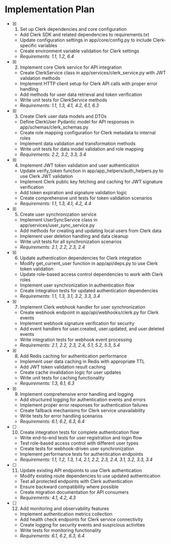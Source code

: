 # Implementation Plan

- [x] 1. Set up Clerk dependencies and core configuration

  - Add Clerk SDK and related dependencies to requirements.txt
  - Update configuration settings in app/core/config.py to include Clerk-specific variables
  - Create environment variable validation for Clerk settings
  - _Requirements: 1.1, 1.2, 6.4_

- [x] 2. Implement core Clerk service for API integration

  - Create ClerkService class in app/services/clerk_service.py with JWT validation methods
  - Implement HTTP client setup for Clerk API calls with proper error handling
  - Add methods for user data retrieval and token verification
  - Write unit tests for ClerkService methods
  - _Requirements: 1.1, 1.3, 4.1, 4.2, 6.1, 6.3_

- [x] 3. Create Clerk user data models and DTOs

  - Define ClerkUser Pydantic model for API responses in app/schemas/clerk_schemas.py
  - Create role mapping configuration for Clerk metadata to internal roles
  - Implement data validation and transformation methods
  - Write unit tests for data model validation and role mapping
  - _Requirements: 2.2, 3.2, 3.3, 3.4_

- [x] 4. Implement JWT token validation and user authentication

  - Update verify_token function in app/app_helpers/auth_helpers.py to use Clerk JWT validation
  - Implement Clerk public key fetching and caching for JWT signature verification
  - Add token expiration and signature validation logic
  - Create comprehensive unit tests for token validation scenarios
  - _Requirements: 1.1, 1.3, 4.1, 4.2, 4.4_

- [x] 5. Create user synchronization service

  - Implement UserSyncService class in app/services/user_sync_service.py
  - Add methods for creating and updating local users from Clerk data
  - Implement user deletion handling and data cleanup
  - Write unit tests for all synchronization scenarios
  - _Requirements: 2.1, 2.2, 2.3, 2.4_

- [x] 6. Update authentication dependencies for Clerk integration

  - Modify get_current_user function in app/api/deps.py to use Clerk token validation
  - Update role-based access control dependencies to work with Clerk roles
  - Implement user synchronization in authentication flow
  - Create integration tests for updated authentication dependencies
  - _Requirements: 1.1, 1.3, 3.1, 3.2, 3.3, 3.4_

- [x] 7. Implement Clerk webhook handler for user synchronization

  - Create webhook endpoint in app/api/webhooks/clerk.py for Clerk events
  - Implement webhook signature verification for security
  - Add event handlers for user.created, user.updated, and user.deleted events
  - Write integration tests for webhook event processing
  - _Requirements: 2.1, 2.2, 2.3, 2.4, 5.1, 5.2, 5.3, 5.4_

- [x] 8. Add Redis caching for authentication performance

  - Implement user data caching in Redis with appropriate TTL
  - Add JWT token validation result caching
  - Create cache invalidation logic for user updates
  - Write unit tests for caching functionality
  - _Requirements: 1.3, 6.1, 6.3_

- [x] 9. Implement comprehensive error handling and logging

  - Add structured logging for authentication events and errors
  - Implement proper error responses for authentication failures
  - Create fallback mechanisms for Clerk service unavailability
  - Write tests for error handling scenarios
  - _Requirements: 6.1, 6.2, 6.3, 6.4_

- [ ] 10. Create integration tests for complete authentication flow

  - Write end-to-end tests for user registration and login flow
  - Test role-based access control with different user types
  - Create tests for webhook-driven user synchronization
  - Implement performance tests for authentication endpoints
  - _Requirements: 1.1, 1.2, 1.3, 1.4, 2.1, 2.2, 2.3, 2.4, 3.1, 3.2, 3.3, 3.4_

- [ ] 11. Update existing API endpoints to use Clerk authentication

  - Modify existing route dependencies to use updated authentication
  - Test all protected endpoints with Clerk authentication
  - Ensure backward compatibility where possible
  - Create migration documentation for API consumers
  - _Requirements: 4.1, 4.2, 4.3_

- [ ] 12. Add monitoring and observability features
  - Implement authentication metrics collection
  - Add health check endpoints for Clerk service connectivity
  - Create logging for security events and suspicious activities
  - Write tests for monitoring functionality
  - _Requirements: 6.1, 6.2, 6.3, 6.4_
